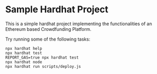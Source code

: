 # Sample Hardhat Project

This is a simple hardhat project implementing the functionalities of an Ethereum based Crowdfunding Platform.

Try running some of the following tasks:

```shell
npx hardhat help
npx hardhat test
REPORT_GAS=true npx hardhat test
npx hardhat node
npx hardhat run scripts/deploy.js
```
